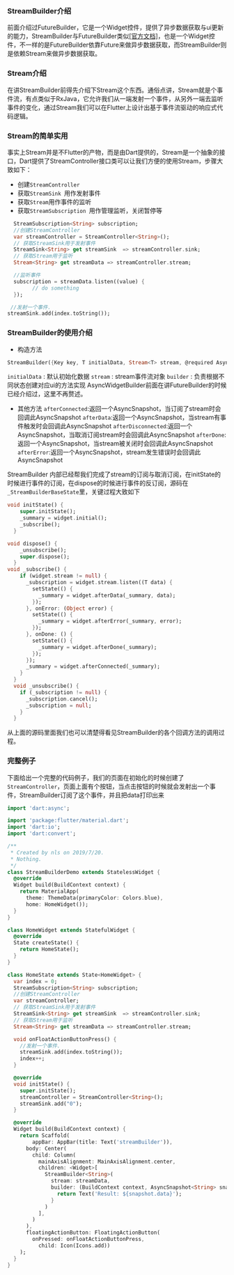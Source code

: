 ### StreamBuilder介绍
前面介绍过FutureBuilder，它是一个Widget控件，提供了异步数据获取与ui更新的能力，StreamBuilder与FutureBuilder类似[[官方文档]]([https://api.flutter.dev/flutter/widgets/StreamBuilder-class.html](https://api.flutter.dev/flutter/widgets/StreamBuilder-class.html)
)，也是一个Widget控件，不一样的是FutureBuilder依靠Future来做异步数据获取，而StreamBuilder则是依赖Stream来做异步数据获取。

### Stream介绍
在讲StreamBuilder前得先介绍下Stream这个东西。通俗点讲，Stream就是个事件流，有点类似于RxJava，它允许我们从一端发射一个事件，从另外一端去监听事件的变化，通过Stream我们可以在Flutter上设计出基于事件流驱动的响应式代码逻辑。

### Stream的简单实用
事实上Stream并是不Flutter的产物，而是由Dart提供的，Stream是一个抽象的接口，Dart提供了StreamController接口类可以让我们方便的使用Stream，步骤大致如下：
- 创建`StreamController`
- 获取`StreamSink `用作发射事件
- 获取`Stream`用作事件的监听
- 获取`StreamSubscription `用作管理监听，关闭暂停等
```dart
  StreamSubscription<String> subscription;
  //创建StreamController
  var streamController = StreamController<String>();
  // 获取StreamSink用于发射事件
  StreamSink<String> get streamSink  => streamController.sink;
  // 获取Stream用于监听
  Stream<String> get streamData => streamController.stream;

  //监听事件
  subscription = streamData.listen((value) {
        // do something
  });

 //发射一个事件.
streamSink.add(index.toString());
```

### StreamBuilder的使用介绍
- 构造方法
```dart
StreamBuilder({Key key, T initialData, Stream<T> stream, @required AsyncWidgetBuilder<T> builder })
```
`initialData` : 默认初始化数据
`stream` : stream事件流对象
`builder` :  负责根据不同状态创建对应ui的方法实现
AsyncWidgetBuilder前面在讲FutureBuilder的时候已经介绍过，这里不再赘述。
- 其他方法
`afterConnected`:返回一个AsyncSnapshot，当订阅了stream时会回调此AsyncSnapshot
`afterData`:返回一个AsyncSnapshot，当stream有事件触发时会回调此AsyncSnapshot
`afterDisconnected`:返回一个AsyncSnapshot，当取消订阅stream时会回调此AsyncSnapshot
`afterDone`:返回一个AsyncSnapshot，当stream被关闭时会回调此AsyncSnapshot
`afterError`:返回一个AsyncSnapshot，stream发生错误时会回调此AsyncSnapshot

StreamBuilder 内部已经帮我们完成了stream的订阅与取消订阅，在initState的时候进行事件的订阅，在dispose的时候进行事件的反订阅，源码在`_StreamBuilderBaseState`里，关键过程大致如下
```dart
void initState() {
    super.initState();
    _summary = widget.initial();
    _subscribe();
  }

void dispose() {
    _unsubscribe();
    super.dispose();
  }
void _subscribe() {
    if (widget.stream != null) {
      _subscription = widget.stream.listen((T data) {
        setState(() {
          _summary = widget.afterData(_summary, data);
        });
      }, onError: (Object error) {
        setState(() {
          _summary = widget.afterError(_summary, error);
        });
      }, onDone: () {
        setState(() {
          _summary = widget.afterDone(_summary);
        });
      });
      _summary = widget.afterConnected(_summary);
    }
  }
  void _unsubscribe() {
    if (_subscription != null) {
      _subscription.cancel();
      _subscription = null;
    }
  }
```
从上面的源码里面我们也可以清楚得看见StreamBuilder的各个回调方法的调用过程。

### 完整例子
下面给出一个完整的代码例子，我们的页面在初始化的时候创建了`StreamController`，页面上面有个按钮，当点击按钮的时候就会发射出一个事件，StreamBuilder订阅了这个事件，并且把data打印出来
```dart
import 'dart:async';

import 'package:flutter/material.dart';
import 'dart:io';
import 'dart:convert';

/**
 * Created by nls on 2019/7/20.
 * Nothing.
 */
class StreamBuilderDemo extends StatelessWidget {
  @override
  Widget build(BuildContext context) {
    return MaterialApp(
      theme: ThemeData(primaryColor: Colors.blue),
      home: HomeWidget());
  }
}

class HomeWidget extends StatefulWidget {
  @override
  State createState() {
    return HomeState();
  }
}

class HomeState extends State<HomeWidget> {
  var index = 0;
  StreamSubscription<String> subscription;
  //创建StreamController
  var streamController;
  // 获取StreamSink用于发射事件
  StreamSink<String> get streamSink  => streamController.sink;
  // 获取Stream用于监听
  Stream<String> get streamData => streamController.stream;

  void onFloatActionButtonPress() {
    //发射一个事件.
    streamSink.add(index.toString());
    index++;
  }

  @override
  void initState() {
    super.initState();
    streamController = StreamController<String>();
    streamSink.add("0");
  }

  @override
  Widget build(BuildContext context) {
    return Scaffold(
        appBar: AppBar(title: Text('streamBuilder')),
      body: Center(
        child: Column(
          mainAxisAlignment: MainAxisAlignment.center,
          children: <Widget>[
            StreamBuilder<String>(
              stream: streamData,
              builder: (BuildContext context, AsyncSnapshot<String> snapshot) {
                return Text('Result: ${snapshot.data}');
              }
            )
          ],
        )
      ),
      floatingActionButton: FloatingActionButton(
        onPressed: onFloatActionButtonPress,
          child: Icon(Icons.add))
    );
  }
}
```
